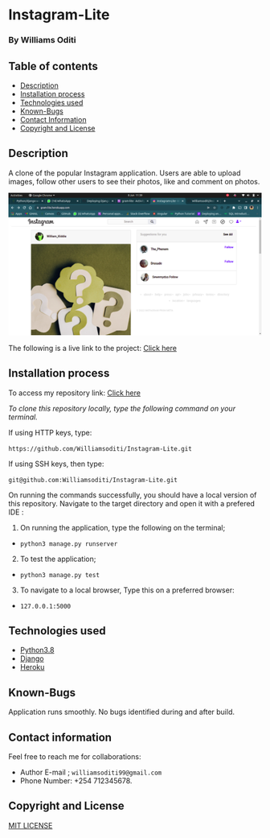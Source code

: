 # Instagram-Lite
### By Williams Oditi
## Table of contents
+ [Description](#Description)
+ [Installation process](#installation-process)
+ [Technologies used](#technologies-used)
+ [Known-Bugs](#known-bugs)
+ [Contact Information](#contact-information)
+ [Copyright and License](#copyright-and-license-information)

## Description
A clone of the popular Instagram application. Users are able to upload images, follow other users to see their photos, like and comment on photos.

![Project-design](/static/images/Screenshot%20from%202022-06-08%2011-39-52.png)

The following is a live link to the project:
[Click here](https://gram-lite.herokuapp.com/)


## Installation process
To access my repository link:
[Click here](https://github.com/Williamsoditi/Instagram-Lite.git)

*To clone this repository locally, type the following command on your terminal.*

If using HTTP keys, type:

`https://github.com/Williamsoditi/Instagram-Lite.git`


If using SSH keys, then type:

`git@github.com:Williamsoditi/Instagram-Lite.git`

On running the commands successfully, you should have a local version of this repository.
Navigate to the target directory and open it with a prefered IDE :
1. On running the application, type the following on the terminal;
+ `python3 manage.py runserver`
2. To test the application;
+ `python3 manage.py test`
3. To navigate to a local browser, Type this on a preferred browser:
+ `127.0.0.1:5000`
## Technologies used
* [Python3.8](https://www.python.org/)
* [Django](https://www.djangoproject.com/)
* [Heroku](https://heroku.com)
## Known-Bugs
Application runs smoothly. No bugs identified during and after build.
## Contact information
Feel free to reach me for collaborations:
+ Author E-mail ; `williamsoditi99@gmail.com `
+ Phone Number: +254 712345678.
## Copyright and License
[MIT LICENSE](https://github.com/Williamsoditi/Instagram-Lite/community/license/new?branch=main&template=mit)
